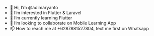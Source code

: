 - 👋 Hi, I’m @adimaryanto
- 👀 I’m interested in Flutter & Laravel
- 🌱 I’m currently learning Flutter
- 💞️ I’m looking to collaborate on Mobile Learning App
- 📫 How to reach me at +6287881527804, text me first on Whatsapp

<!---
adimarya/adimarya is a ✨ special ✨ repository because its `README.md` (this file) appears on your GitHub profile.
You can click the Preview link to take a look at your changes.
--->
